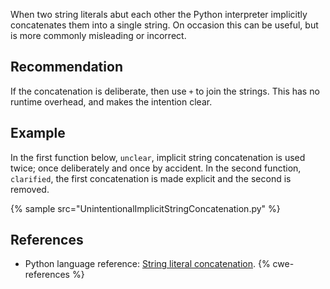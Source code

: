 When two string literals abut each other the Python interpreter implicitly concatenates them into a single string. On occasion this can be useful, but is more commonly misleading or incorrect.


## Recommendation
If the concatenation is deliberate, then use `+` to join the strings. This has no runtime overhead, and makes the intention clear.


## Example
In the first function below, `unclear`, implicit string concatenation is used twice; once deliberately and once by accident. In the second function, `clarified`, the first concatenation is made explicit and the second is removed.

{% sample src="UnintentionalImplicitStringConcatenation.py" %}

## References
* Python language reference: [String literal concatenation](https://docs.python.org/3/reference/lexical_analysis.html#string-literal-concatenation).
{% cwe-references %}

